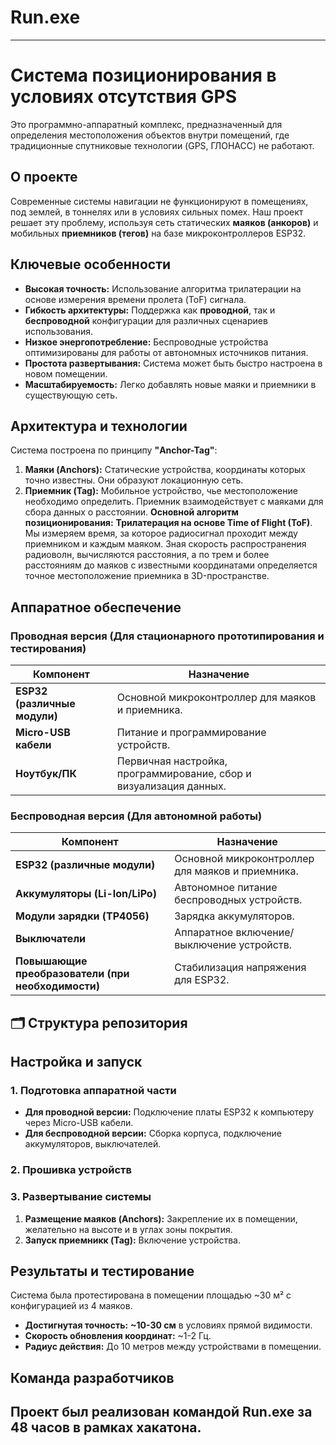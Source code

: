 # Run.exe
---
# Система позиционирования в условиях отсутствия GPS
  Это программно-аппаратный комплекс, предназначенный для определения местоположения объектов внутри помещений, где традиционные спутниковые технологии (GPS, ГЛОНАСС) не работают.
##  О проекте
Современные системы навигации не функционируют в помещениях, под землей, в тоннелях или в условиях сильных помех. 
Наш проект решает эту проблему, используя сеть статических **маяков (анкоров)** и мобильных **приемников (тегов)** на базе микроконтроллеров ESP32.

##  Ключевые особенности

*   **Высокая точность:** Использование алгоритма трилатерации на основе измерения времени пролета (ToF) сигнала.
*   **Гибкость архитектуры:** Поддержка как **проводной**, так и **беспроводной** конфигурации для различных сценариев использования.
*   **Низкое энергопотребление:** Беспроводные устройства оптимизированы для работы от автономных источников питания.
*   **Простота развертывания:** Система может быть быстро настроена в новом помещении.
*   **Масштабируемость:** Легко добавлять новые маяки и приемники в существующую сеть.
##  Архитектура и технологии
Система построена по принципу **"Anchor-Tag"**:
1.  **Маяки (Anchors):** Статические устройства, координаты которых точно известны. Они образуют локационную сеть.
2.  **Приемник (Tag):** Мобильное устройство, чье местоположение необходимо определить. Приемник взаимодействует с маяками для сбора данных о расстоянии.
**Основной алгоритм позиционирования:** **Трилатерация на основе Time of Flight (ToF)**. Мы измеряем время, за которое радиосигнал проходит между приемником и каждым маяком. Зная скорость распространения радиоволн, вычисляются расстояния, а по трем и более расстояниям до маяков с известными координатами определяется точное местоположение приемника в 3D-пространстве.
##  Аппаратное обеспечение
### Проводная версия (Для стационарного прототипирования и тестирования)
| Компонент | Назначение |
|-----------|------------|
| **ESP32 (различные модули)** | Основной микроконтроллер для маяков и приемника. |
| **Micro-USB кабели** | Питание и программирование устройств. |
| **Ноутбук/ПК** | Первичная настройка, программирование, сбор и визуализация данных. |
### Беспроводная версия (Для автономной работы)
| Компонент | Назначение |
|-----------|------------|
| **ESP32 (различные модули)** | Основной микроконтроллер для маяков и приемника. |
| **Аккумуляторы (Li-Ion/LiPo)** | Автономное питание беспроводных устройств. |
| **Модули зарядки (TP4056)** | Зарядка аккумуляторов. |
| **Выключатели** | Аппаратное включение/выключение устройств. |
| **Повышающие преобразователи (при необходимости)** | Стабилизация напряжения для ESP32. |

## 🗂️ Структура репозитория


##  Настройка и запуск

### 1. Подготовка аппаратной части
*   **Для проводной версии:** Подключение платы ESP32 к компьютеру через Micro-USB кабели.
*   **Для беспроводной версии:** Сборка корпуса, подключение аккумуляторов, выключателей.

### 2. Прошивка устройств
### 3. Развертывание системы
1.  **Размещение маяков (Anchors):** Закрепление их в помещении, желательно на высоте и в углах зоны покрытия. 
2.  **Запуск приемникк (Tag):** Включение устройства.
##  Результаты и тестирование
Система была протестирована в помещении площадью ~30 м² с конфигурацией из 4 маяков.
*   **Достигнутая точность:** **~10-30 см** в условиях прямой видимости.
*   **Скорость обновления координат:** ~1-2 Гц.
*   **Радиус действия:** До 10 метров между устройствами в помещении.
  
##  Команда разработчиков 

Проект был реализован командой Run.exe за 48 часов в рамках хакатона.
---
